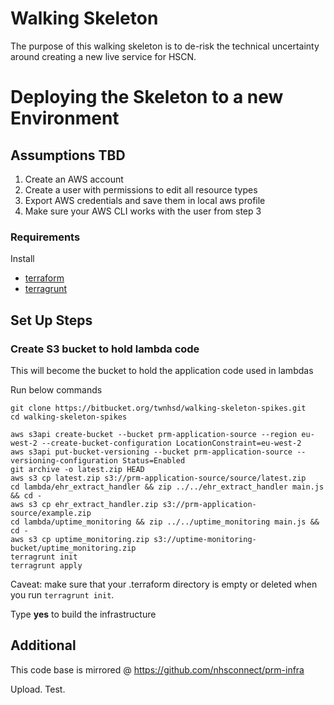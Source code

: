 # Walking Skeleton
The purpose of this walking skeleton is to de-risk the technical uncertainty around creating a new live service for HSCN.

# Deploying the Skeleton to a new Environment

## Assumptions TBD
1. Create an AWS account
2. Create a user with permissions to edit all resource types
3. Export AWS credentials and save them in local aws profile
4. Make sure your AWS CLI works with the user from step 3

### Requirements
Install
- [terraform](https://www.terraform.io/)
- [terragrunt](https://github.com/gruntwork-io/terragrunt#install-terragrunt)

## Set Up Steps
 
### Create S3 bucket to hold lambda code
This will become the bucket to hold the application code used in lambdas

Run below commands
```console
git clone https://bitbucket.org/twnhsd/walking-skeleton-spikes.git
cd walking-skeleton-spikes

aws s3api create-bucket --bucket prm-application-source --region eu-west-2 --create-bucket-configuration LocationConstraint=eu-west-2
aws s3api put-bucket-versioning --bucket prm-application-source --versioning-configuration Status=Enabled
git archive -o latest.zip HEAD 
aws s3 cp latest.zip s3://prm-application-source/source/latest.zip
cd lambda/ehr_extract_handler && zip ../../ehr_extract_handler main.js && cd -
aws s3 cp ehr_extract_handler.zip s3://prm-application-source/example.zip
cd lambda/uptime_monitoring && zip ../../uptime_monitoring main.js && cd -
aws s3 cp uptime_monitoring.zip s3://uptime-monitoring-bucket/uptime_monitoring.zip
terragrunt init
terragrunt apply
```

Caveat: make sure that your .terraform directory is empty or deleted when you run `terragrunt init`.

Type **yes** to build the infrastructure 

## Additional
This code base is mirrored @ https://github.com/nhsconnect/prm-infra

Upload. Test.